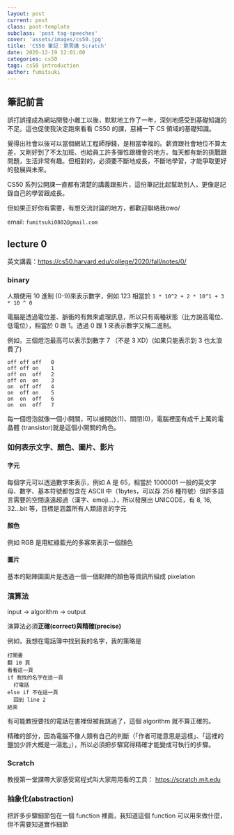 ```yaml
---
layout: post
current: post
class: post-template
subclass: 'post tag-speeches'
cover: 'assets/images/cs50.jpg'
title: 'CS50 筆記：第零講 Scratch'
date: 2020-12-19 12:01:00
categories: cs50
tags: cs50 introduction
author: fumitsuki
---
```


## 筆記前言

誤打誤撞成為網站開發小雜工以後，默默地工作了一年，深刻地感受到基礎知識的不足。這也促使我決定跑來看看 CS50 的課，惡補一下 CS 領域的基礎知識。

覺得出社會以後可以當個網站工程師掙錢，是相當幸福的。薪資跟社會地位不算太差，又剛好到了不太加班、也給員工許多彈性跟機會的地方。每天都有新的挑戰跟問題，生活非常有趣。但相對的，必須要不斷地成長，不斷地學習，才能爭取更好的發展與未來。

CS50 系列公開課一直都有清楚的講義跟影片，這份筆記比起幫助別人，更像是記錄自己的學習跟成長。

但如果正好你有需要，有想交流討論的地方，都歡迎聯絡我owo/

email: `fumitsuki0802@gmail.com`

## lecture 0
英文講義：https://cs50.harvard.edu/college/2020/fall/notes/0/

### binary

人類使用 10 進制 (0-9)來表示數字，例如 123 相當於 `1 * 10^2 + 2 * 10^1 + 3 * 10 ^ 0`

電腦是透過電位差、脈衝的有無來處理訊息，所以只有兩種狀態（比方說高電位、低電位），相當於 0 跟 1。透過 0 跟 1 來表示數字又稱二進制。

例如，三個燈泡最高可以表示到數字 7 （不是 3 XD）(如果只能表示到 3 也太浪費了)

```
off off off   0
off off on    1
off on  off   2
off on  on    3
on  off off   4
on  off on    5
on  on  off   6
on  on  off   7
```

每一個燈泡就像一個小開關，可以被開啟(1)、關閉(0)，電腦裡面有成千上萬的電晶體 (transistor)就是這個小開關的角色。

### 如何表示文字、顏色、圖片、影片

#### 字元
每個字元可以透過數字來表示，例如 A 是 65，相當於	1000001
一般的英文字母、數字、基本符號都包含在 ASCII 中（1bytes，可以存 256 種符號）但許多語言需要的空間遠遠超過（漢字、emoji...），所以發展出 UNICODE，有 8, 16, 32...bit 等，目標是涵蓋所有人類語言的字元

#### 顏色
例如 RGB 是用紅綠藍光的多寡來表示一個顏色

#### 圖片
基本的點陣圖圖片是透過一個一個點陣的顏色等資訊所組成
pixelation

### 演算法

input -> algorithm -> output

演算法必須**正確(correct)與精確(precise)**

例如，我想在電話簿中找到我的名字，我的策略是

```=
打開書
翻 10 頁
看看這一頁
if 我找的名字在這一頁
  打電話
else if 不在這一頁
  回到 line 2
結束
```

有可能教授要找的電話在書裡但被我跳過了，這個 algorithm 就不算正確的。


精確的部分，因為電腦不像人類有自己的判斷（「作者可能意思是這樣」、「這裡的鹽加少許大概是一湯匙」），所以必須把步驟寫得精確才能變成可執行的步驟。

### Scratch
教授第一堂課帶大家感受寫程式叫大家用用看的工具： https://scratch.mit.edu

### 抽象化(abstraction)

把許多步驟細節包在一個 function 裡面，我知道這個 function 可以用來做什麼，但不需要知道實作細節

